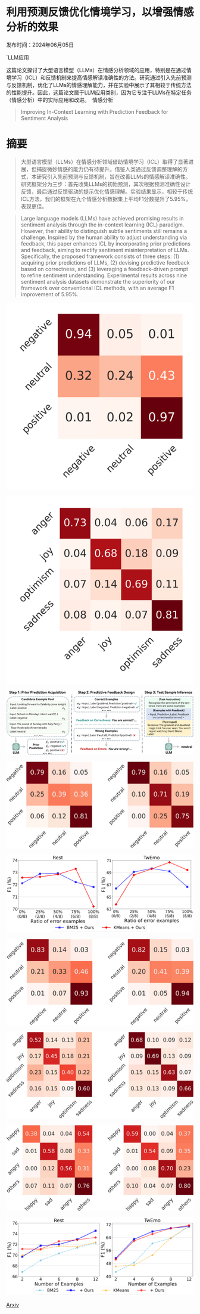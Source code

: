 # 利用预测反馈优化情境学习，以增强情感分析的效果

发布时间：2024年06月05日

`LLM应用

这篇论文探讨了大型语言模型（LLMs）在情感分析领域的应用，特别是在通过情境学习（ICL）和反馈机制来提高情感解读准确性的方法。研究通过引入先前预测与反馈机制，优化了LLMs的情感理解能力，并在实验中展示了其相较于传统方法的性能提升。因此，这篇论文属于LLM应用类别，因为它专注于LLMs在特定任务（情感分析）中的实际应用和改进。` `情感分析`

> Improving In-Context Learning with Prediction Feedback for Sentiment Analysis

# 摘要

> 大型语言模型（LLMs）在情感分析领域借助情境学习（ICL）取得了显著进展，但捕捉微妙情感的能力仍有待提升。借鉴人类通过反馈调整理解的方式，本研究引入先前预测与反馈机制，旨在改善LLMs的情感解读准确性。研究框架分为三步：首先收集LLMs的初始预测，其次根据预测准确性设计反馈，最后通过反馈驱动的提示优化情感理解。实验结果显示，相较于传统ICL方法，我们的框架在九个情感分析数据集上平均F1分数提升了5.95%，表现更佳。

> Large language models (LLMs) have achieved promising results in sentiment analysis through the in-context learning (ICL) paradigm. However, their ability to distinguish subtle sentiments still remains a challenge. Inspired by the human ability to adjust understanding via feedback, this paper enhances ICL by incorporating prior predictions and feedback, aiming to rectify sentiment misinterpretation of LLMs. Specifically, the proposed framework consists of three steps: (1) acquiring prior predictions of LLMs, (2) devising predictive feedback based on correctness, and (3) leveraging a feedback-driven prompt to refine sentiment understanding. Experimental results across nine sentiment analysis datasets demonstrate the superiority of our framework over conventional ICL methods, with an average F1 improvement of 5.95%.

![利用预测反馈优化情境学习，以增强情感分析的效果](../../../paper_images/2406.02911/confusion_matrix_chatgpt_rest.png)

![利用预测反馈优化情境学习，以增强情感分析的效果](../../../paper_images/2406.02911/confusion_matrix_chatgpt_twemo.png)

![利用预测反馈优化情境学习，以增强情感分析的效果](../../../paper_images/2406.02911/x1.png)

![利用预测反馈优化情境学习，以增强情感分析的效果](../../../paper_images/2406.02911/x2.png)

![利用预测反馈优化情境学习，以增强情感分析的效果](../../../paper_images/2406.02911/ratio_new.png)

![利用预测反馈优化情境学习，以增强情感分析的效果](../../../paper_images/2406.02911/x3.png)

![利用预测反馈优化情境学习，以增强情感分析的效果](../../../paper_images/2406.02911/x4.png)

![利用预测反馈优化情境学习，以增强情感分析的效果](../../../paper_images/2406.02911/x5.png)

![利用预测反馈优化情境学习，以增强情感分析的效果](../../../paper_images/2406.02911/combined_plot_new.png)

[Arxiv](https://arxiv.org/abs/2406.02911)